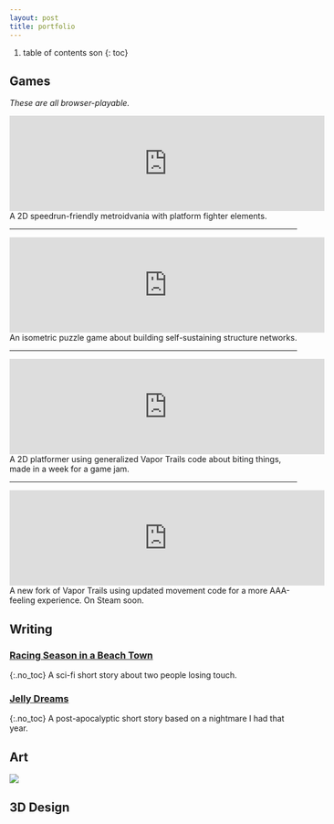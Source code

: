 ```yaml
---
layout: post
title: portfolio
---
```


1. table of contents son
{: toc}

## Games

_These are all browser-playable._


<iframe src="https://itch.io/embed/211171" width="552" height="167" frameborder="0"><a href="https://sevencrane.itch.io/vapor-trails">Vapor Trails by sevencrane</a></iframe>
A 2D speedrun-friendly metroidvania with platform fighter elements.

---

<iframe src="https://itch.io/embed/1091997" width="552" height="167" frameborder="0"><a href="https://sevencrane.itch.io/forest-keep-mirror">forest, keep, mirror by sevencrane</a></iframe>
An isometric puzzle game about building self-sustaining structure networks.

---

<iframe src="https://itch.io/embed/1588675" width="552" height="167" frameborder="0"><a href="https://sevencrane.itch.io/gnash">GNASH by sevencrane</a></iframe>
A 2D platformer using generalized Vapor Trails code about biting things, made in a week for a game jam.

---

<iframe src="https://itch.io/embed/1617457" width="552" height="167" frameborder="0"><a href="https://sevencrane.itch.io/vaportrails-physics">vaportrails-physics by sevencrane</a></iframe>
A new fork of Vapor Trails using updated movement code for a more AAA-feeling experience. On Steam soon.

## Writing

### [Racing Season in a Beach Town](https://7cr.co/blog/2021/09/10/racingseason.html)
{:.no_toc}
A sci-fi short story about two people losing touch.

### [Jelly Dreams](https://7cr.co/blog/2021/09/01/jellydreams.html)
{:.no_toc}
A post-apocalyptic short story based on a nightmare I had that year.

## Art
[<img src="https://user-images.githubusercontent.com/11641991/203392297-b6731275-d4a6-41e2-98a4-79a7484fc75a.png">](https://7cr.co/blog/art/)

## 3D Design
